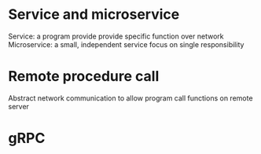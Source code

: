 
# Service and microservice

Service: a program provide provide specific function over network
Microservice: a small, independent service focus on single responsibility

# Remote procedure call

Abstract network communication to allow program call functions on remote server

# gRPC
